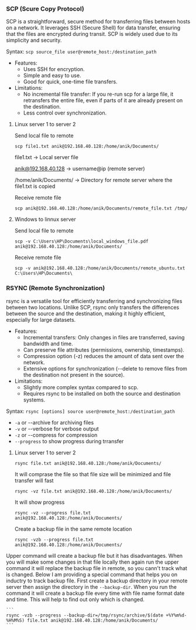 ### SCP (Scure Copy Protocol)

SCP is a straightforward, secure method for transferring files between hosts on a network. It leverages SSH (Secure Shell) for data transfer, ensuring that the files are encrypted during transit. SCP is widely used due to its simplicity and security.

Syntax: ``scp source_file user@remote_host:/destination_path``

- Features:
  - Uses SSH for encryption.
  - Simple and easy to use.
  - Good for quick, one-time file transfers.
- Limitations:
  - No incremental file transfer: If you re-run scp for a large file, it retransfers the entire file, even if parts of it are already present on the destination.
  - Less control over synchronization.


1. Linux server 1 to server 2

   Send local file to remote 
    ```
    scp file1.txt anik@192.168.40.128:/home/anik/Documents/
    ```

   file1.txt -> Local server file

   anik@192.168.40.128 -> username@ip (remote server)

   /home/anik/Documents/ -> Directory for remote server where the file1.txt is copied
   
   Receive remote file 
   ```
   scp anik@192.168.40.128:/home/anik/Documents/remote_file.txt /tmp/
   ```

3. Windows to linnux server

   Send local file to remote
    ```
    scp -v C:\Users\HP\Documents\local_windows_file.pdf anik@192.168.40.128:/home/anik/Documents/
    ```

   Receive remote file
    ```
    scp -v anik@192.168.40.128:/home/anik/Documents/remote_ubuntu.txt C:\Users\HP\Documents\
    ```

###

### RSYNC (Remote Synchronization)

rsync is a versatile tool for efficiently transferring and synchronizing files between two locations. Unlike SCP, rsync only transfers the differences between the source and the destination, making it highly efficient, especially for large datasets.

- Features:
  - Incremental transfers: Only changes in files are transferred, saving bandwidth and time.
  - Can preserve file attributes (permissions, ownership, timestamps).
  - Compression option (-z) reduces the amount of data sent over the network.
  - Extensive options for synchronization (--delete to remove files from the destination not present in the source).
- Limitations:
  - Slightly more complex syntax compared to scp.
  - Requires rsync to be installed on both the source and destination systems.

Syntax: ``rsync [options] source user@remote_host:/destination_path``

- ``-a`` or --archive for archiving files
- ``-v`` or --verbose for verbose output
- ``-z`` or --compress for compression
- ``--progress`` to show progress during trransfer

1. Linux server 1 to server 2

    ```
    rsync file.txt anik@192.168.40.128:/home/anik/Documents/
    ```

   It will comprase the file so that file size will be minimized and file transfer will fast

    ```
    rsync -vz file.txt anik@192.168.40.128:/home/anik/Documents/
    ```
   
   It will show progress

    ```
    rsync -vz --progress file.txt anik@192.168.40.128:/home/anik/Documents/
    ```

   Create a backup file in the same remote location

    ```
    rsync -vzb --progress file.txt anik@192.168.40.128:/home/anik/Documents/
    ```
   
Upper command will create a backup file but it has disadvantages. When you will make some changes in that file locally then again run the upper command it will replace the backup file in remote, so you cann't track what is changed. Below I am providing a special command that helps you on inductry to track backup file. First create a backup directory in your remote server then assign the directory in the ``--backup-dir``. When you run the command it will create a backup file every time with file name format date and time. This will help to find out only which is changed.

    ```
    rsync -vzb --progress --backup-dir=/tmp/rsync/archive/$(date +%Y%m%d-%H%M%S) file.txt anik@192.168.40.128:/home/anik/Documents/
    ```
